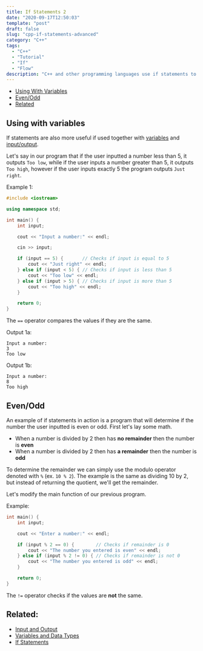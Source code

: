 ```yaml
---
title: If Statements 2
date: "2020-09-17T12:50:03"
template: "post"
draft: false 
slug: "cpp-if-statements-advanced"
category: "C++"
tags:
  - "C++"
  - "Tutorial"
  - "If"
  - "Flow"
description: "C++ and other programming languages use if statements to control the flow of the program. Syntax: if (condition) { //code }. C++ variables are best used with variables. The example below tests if the input is even or odd."
---
```


- [Using With Variables](#using-with-variables)
- [Even/Odd](#evenodd)
- [Related](#related)

## Using with variables

If statements are also more useful if used together with [variables](/posts/cpp-variables) and [input/output](/posts/cpp-input-output). 

Let's say in our program that if the user inputted a number less than 5, it outputs `Too low`, while if the user inputs a number greater than 5, it outputs `Too high`, however if the user inputs exactly 5 the program outputs `Just right`.

Example 1:

```cpp
#include <iostream>

using namespace std;

int main() {
    int input;

    cout << "Input a number:" << endl;

    cin >> input;

    if (input == 5) {       // Checks if input is equal to 5
        cout << "Just right" << endl;
    } else if (input < 5) { // Checks if input is less than 5
        cout << "Too low" << endl;
    } else if (input > 5) { // Checks if input is more than 5
        cout << "Too high" << endl;
    }

    return 0;
}
```

The `==` operator compares the values if they are the same.

Output 1a:

```
Input a number:
3
Too low
```

Output 1b:

```
Input a number:
8
Too high
```

## Even/Odd

An example of if statements in action is a program that will determine if the number the user inputted is even or odd. First let's lay some math.

- When a number is divided by 2 then has **no remainder** then the number is **even**
- When a number is divided by 2 then has **a remainder** then the number is **odd**

To determine the remainder we can simply use the modulo operator denoted with `%` (ex. `10 % 2`). The example is the same as dividing 10 by 2, but instead of returning the quotient, we'll get the remainder.

Let's modify the main function of our previous program.

Example:

```cpp
int main() {
    int input;

    cout << "Enter a number:" << endl;

    if (input % 2 == 0) {        // Checks if remainder is 0
        cout << "The number you entered is even" << endl;
    } else if (input % 2 != 0) { // Checks if remainder is not 0
        cout << "The number you entered is odd" << endl;
    }

    return 0;
}
```

The `!=` operator checks if the values are **not** the same.

## Related:

- [Input and Output](/posts/cpp-input-output)
- [Variables and Data Types](/posts/cpp-variables)
- [If Statements](/posts/cpp-if-statements)